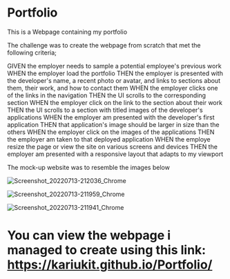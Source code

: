 # Portfolio

 This is a Webpage containing my portfolio
 
 The challenge was to create the webpage from scratch that met the following criteria;
 
GIVEN the employer needs to sample a potential employee's previous work
WHEN the employer load the portfolio
THEN the employer is presented with the developer's name, a recent photo or avatar, and links to sections about them, their work, and how to contact them
WHEN the employer clicks one of the links in the navigation
THEN the UI scrolls to the corresponding section
WHEN the employer click on the link to the section about their work
THEN the UI scrolls to a section with titled images of the developer's applications
WHEN the employer am presented with the developer's first application
THEN that application's image should be larger in size than the others
WHEN the employer click on the images of the applications
THEN the employer am taken to that deployed application
WHEN the employe resize the page or view the site on various screens and devices
THEN the employer am presented with a responsive layout that adapts to my viewport

The mock-up website was to resemble the images below

![Screenshot_20220713-212036_Chrome](https://user-images.githubusercontent.com/108309963/180333193-e7f85cb9-440d-4aaf-91f1-aea1971225e8.jpg)

![Screenshot_20220713-211959_Chrome](https://user-images.githubusercontent.com/108309963/180333206-c344f4d2-cc6c-4cea-aa72-ca2944007114.jpg)

![Screenshot_20220713-211941_Chrome](https://user-images.githubusercontent.com/108309963/180333213-e93718f1-cb24-4d39-8e7a-2b53d6ca39eb.jpg)






# You can view the webpage i managed to create using this link: https://kariukit.github.io/Portfolio/

 
